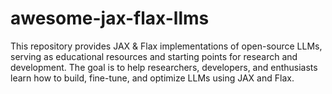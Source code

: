 # awesome-jax-flax-llms
This repository provides JAX &amp; Flax implementations of open-source LLMs, serving as educational resources and starting points for research and development. The goal is to help researchers, developers, and enthusiasts learn how to build, fine-tune, and optimize LLMs using JAX and Flax.
